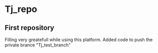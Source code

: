 # Tj_repo
First repository
---------------
Filling very greatefull while using this platform.
Added code to push the private brance "Tj_test_branch"
